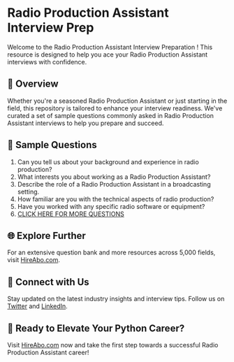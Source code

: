 # Radio Production Assistant Interview Prep

Welcome to the Radio Production Assistant Interview Preparation ! This resource is designed to help you ace your Radio Production Assistant interviews with confidence.

## 🚀 Overview

Whether you're a seasoned Radio Production Assistant or just starting in the field, this repository is tailored to enhance your interview readiness. We've curated a set of sample questions commonly asked in Radio Production Assistant interviews to help you prepare and succeed.

## 📝 Sample Questions

1. Can you tell us about your background and experience in radio production?
2. What interests you about working as a Radio Production Assistant?
3. Describe the role of a Radio Production Assistant in a broadcasting setting.
4. How familiar are you with the technical aspects of radio production?
5. Have you worked with any specific radio software or equipment?
6. [CLICK HERE FOR MORE QUESTIONS](https://hireabo.com/job/8_2_36/Radio%20Production%20Assistant)

## 🌐 Explore Further

For an extensive question bank and more resources across 5,000 fields, visit [HireAbo.com](https://www.hireabo.com).

## 📱 Connect with Us

Stay updated on the latest industry insights and interview tips. Follow us on [Twitter](https://twitter.com/hireabo) and [LinkedIn](https://www.linkedin.com/in/hire-abo-3609972a8/).

## 🚀 Ready to Elevate Your Python Career?

Visit [HireAbo.com](https://www.hireabo.com) now and take the first step towards a successful Radio Production Assistant career!